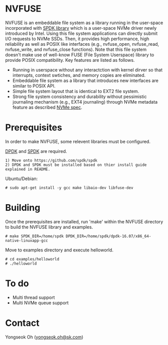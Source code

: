 NVFUSE
======

NVFUSE is an embeddable file system as a library running in the user-space incorporated with [SPDK library](https://github.com/spdk/spdk) which is a user-space NVMe driver newly introduced by Intel. Using this file system applications can directly submit I/O requests to NVMe SSDs. Then, it provides high performance, high reliability as well as POSIX like interfaces (e.g., nvfuse_open, nvfuse_read, nvfuse_write, and nvfuse_close functions). Note that this file system doesn't make use of well-know FUSE (File System Userspace) library to provide POSIX compatibility. Key features are listed as follows.

 - Running in userspace without any interactction with kernel dirver so that interrupts, context swtiches, and memory copies are eliminated. 
 - Embeddable file system as a library that introduces new interfaces are similar to POSIX API.
 - Simple file system layout that is identical to EXT2 file system.
 - Strong file system consistency and durability without pessimistic journaling mechanism (e.g., EXT4 journaling) through NVMe metadata feature as described [NVMe spec](http://nvmexpress.org/wp-content/uploads/NVM_Express_1_2_Gold_20141209.pdf). 

Prerequisites
=============
In order to make NVFUSE, some relevent libraries must be configured. 

[DPDK](http://dpdk.org/doc/quick-start) and [SPDK](https://github.com/spdk/spdk) are required.

    1) Move onto https://github.com/spdk/spdk
    2) DPDK and SPDK must be installed based on thier install guide explained in README.

Ubuntu/Debian:

    # sudo apt-get install -y gcc make libaio-dev libfuse-dev

Building
========

Once the prerequisites are installed, run 'make' within the NVFUSE directory to build the NVFUSE library and examples.

    # make SPDK_DIR=/home/spdk DPDK_DIR=/home/spdk/dpdk-16.07/x86_64-native-linuxapp-gcc

Move to examples directory and execute helloworld. 

    # cd examples/helloworld
    # ./helloworld

To do
=====

 - Multi thread support 
 - Multi NVMe queue support

Contact
=======
Yongseok Oh (yongseok.oh@sk.com)
